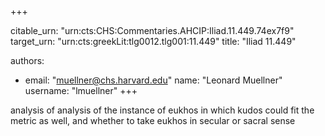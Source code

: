 +++


citable_urn: "urn:cts:CHS:Commentaries.AHCIP:Iliad.11.449.74ex7f9"
target_urn: "urn:cts:greekLit:tlg0012.tlg001:11.449"
title: "Iliad 11.449"

authors:
- email: "muellner@chs.harvard.edu"
  name: "Leonard Muellner"
  username: "lmuellner"
+++

<p>analysis of analysis of the instance of eukhos in which kudos could fit the metric as well, and whether to take eukhos in secular or sacral sense</p>